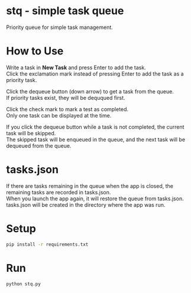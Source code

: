 # stq - simple task queue
Priority queue for simple task management.

# How to Use
Write a task in **New Task** and press Enter to add the task.  
Click the exclamation mark instead of pressing Enter to add the task as a priority task.

Click the dequeue button (down arrow) to get a task from the queue.  
If priority tasks exist, they will be deququed first.

Click the check mark to mark a test as completed.  
Only one task can be displayed at the time.

If you click the dequeue button while a task is not completed, the current task will be skipped.  
The skipped task will be enqueued in the queue, and the next task will be dequeued from the queue.

# tasks.json
If there are tasks remaining in the queue when the app is closed, the remaining tasks are recorded in tasks.json.  
When you launch the app again, it will restore the queue from tasks.json.  
tasks.json will be created in the directory where the app was run.

# Setup
```bash
pip install -r requirements.txt
```

# Run
```bash
python stq.py
```
